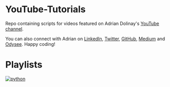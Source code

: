 # YouTube-Tutorials

Repo containing scripts for videos featured on Adrian Dolinay's [YouTube channel](https://www.youtube.com/c/AdrianDolinay1).

You can also connect with Adrian on [LinkedIn](https://www.linkedin.com/in/adrian-dolinay-frm-96a289106/), [Twitter](https://twitter.com/DolinayG), [GitHub](https://github.com/ad17171717), [Medium](https://adriandolinay.medium.com/) and [Odysee](https://odysee.com/@adriandolinay:0). Happy coding!

# Playlists

[![python](https://img.youtube.com/vi/PLzj-vuiuluGYDHQQkMsXFimzJo5pvbntT/0.jpg)](https://www.youtube.com/watch?v=PLzj-vuiuluGYDHQQkMsXFimzJo5pvbntT)
